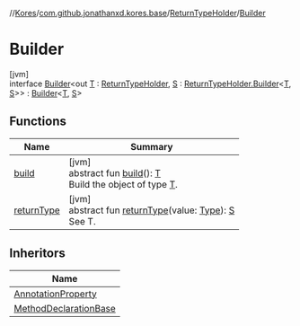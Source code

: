 //[Kores](../../../../index.md)/[com.github.jonathanxd.kores.base](../../index.md)/[ReturnTypeHolder](../index.md)/[Builder](index.md)

# Builder

[jvm]\
interface [Builder](index.md)<out [T](index.md) : [ReturnTypeHolder](../index.md), [S](index.md) : [ReturnTypeHolder.Builder](index.md)<[T](index.md), [S](index.md)>> : [Builder](../../../com.github.jonathanxd.kores.builder/-builder/index.md)<[T](index.md), [S](index.md)>

## Functions

| Name | Summary |
|---|---|
| [build](../../../com.github.jonathanxd.kores.builder/-builder/build.md) | [jvm]<br>abstract fun [build](../../../com.github.jonathanxd.kores.builder/-builder/build.md)(): [T](index.md)<br>Build the object of type [T](../../../com.github.jonathanxd.kores.builder/-builder/index.md). |
| [returnType](return-type.md) | [jvm]<br>abstract fun [returnType](return-type.md)(value: [Type](https://docs.oracle.com/javase/8/docs/api/java/lang/reflect/Type.html)): [S](index.md)<br>See T. |

## Inheritors

| Name |
|---|
| [AnnotationProperty](../../-annotation-property/-builder/index.md) |
| [MethodDeclarationBase](../../-method-declaration-base/-builder/index.md) |
